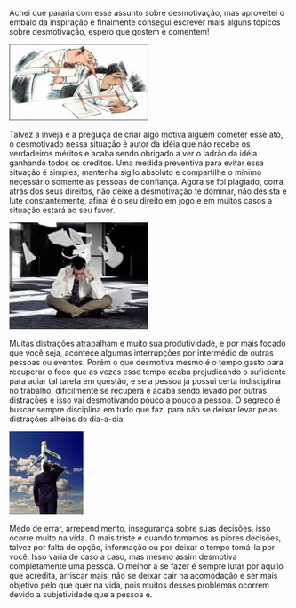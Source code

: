 Achei que pararia com esse assunto sobre desmotivação, mas aproveitei o embalo da inspiração e finalmente consegui escrever mais alguns tópicos sobre desmotivação, espero que gostem e comentem!

![Ser plagiado](images/plagio.jpg)

Talvez a inveja e a preguiça de criar algo motiva alguém cometer esse ato, o desmotivado nessa situação é autor da idéia que não recebe os verdadeiros méritos e acaba sendo obrigado a ver o ladrão da idéia ganhando todos os créditos. Uma medida preventiva para evitar essa situação é simples, mantenha sigilo absoluto e compartilhe o mínimo necessário somente as pessoas de confiança. Agora se foi plagiado, corra atrás dos seus direitos, não deixe a desmotivação te dominar, não desista e lute constantemente, afinal é o seu direito em jogo e em muitos casos a situação estará ao seu favor.

![Perda de foco](images/perda-de-foco.jpg)

Muitas distrações atrapalham e muito sua produtividade, e por mais focado que você seja, acontece algumas interrupções por intermédio de outras pessoas ou eventos. Porém o que desmotiva mesmo é o tempo gasto para recuperar o foco que as vezes esse tempo acaba prejudicando o suficiente para adiar tal tarefa em questão, e se a pessoa já possui certa indisciplina no trabalho, dificilmente se recupera e acaba sendo levado por outras distrações e isso vai desmotivando pouco a pouco a pessoa. O segredo é buscar sempre disciplina em tudo que faz, para não se deixar levar pelas distrações alheias do dia-a-dia.

![Caminhos errados](images/caminhos-errados.jpg)

Medo de errar, arrependimento, insegurança sobre suas decisões, isso ocorre muito na vida. O mais triste é quando tomamos as piores decisões, talvez por falta de opção, informação ou por deixar o tempo tomá-la por você. Isso varia de caso a caso, mas mesmo assim desmotiva completamente uma pessoa. O melhor a se fazer é sempre lutar por aquilo que acredita, arriscar mais, não se deixar cair na acomodação e ser mais objetivo pelo que quer na vida, pois muitos desses problemas ocorrem devido a subjetividade que a pessoa é.